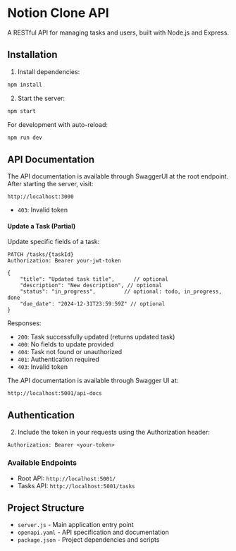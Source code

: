 # Notion Clone API

A RESTful API for managing tasks and users, built with Node.js and Express.

## Installation

1. Install dependencies:
```bash
npm install
```

2. Start the server:
```bash
npm start
```

For development with auto-reload:
```bash
npm run dev
```

## API Documentation

The API documentation is available through SwaggerUI at the root endpoint. After starting the server, visit:

```
http://localhost:3000
```
- `403`: Invalid token

#### Update a Task (Partial)
Update specific fields of a task:
```http
PATCH /tasks/{taskId}
Authorization: Bearer your-jwt-token

{
    "title": "Updated task title",      // optional
    "description": "New description", // optional
    "status": "in_progress",         // optional: todo, in_progress, done
    "due_date": "2024-12-31T23:59:59Z" // optional
}
```

Responses:
- `200`: Task successfully updated (returns updated task)
- `400`: No fields to update provided
- `404`: Task not found or unauthorized
- `401`: Authentication required
- `403`: Invalid token


The API documentation is available through Swagger UI at:
```
http://localhost:5001/api-docs
```

## Authentication

2. Include the token in your requests using the Authorization header:
```
Authorization: Bearer <your-token>
```

### Available Endpoints

- Root API: `http://localhost:5001/`
- Tasks API: `http://localhost:5001/tasks`


## Project Structure

- `server.js` - Main application entry point
- `openapi.yaml` - API specification and documentation
- `package.json` - Project dependencies and scripts